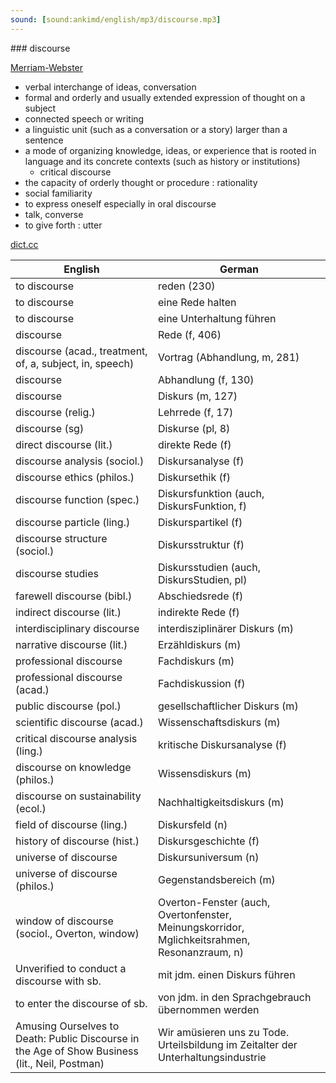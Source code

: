 ```yaml
---
sound: [sound:ankimd/english/mp3/discourse.mp3]
---
```


\### discourse

[Merriam-Webster](https://www.merriam-webster.com/dictionary/discourse)

- verbal interchange of ideas, conversation
- formal and orderly and usually extended expression of thought on a subject
- connected speech or writing
- a linguistic unit (such as a conversation or a story) larger than a sentence
- a mode of organizing knowledge, ideas, or experience that is rooted in language and its concrete contexts (such as history or institutions)
    - critical discourse
- the capacity of orderly thought or procedure : rationality
- social familiarity
- to express oneself especially in oral discourse
- talk, converse
- to give forth : utter

[dict.cc](https://www.dict.cc/discourse)

| English        | German       |
| -------------- | ------------ |
| to discourse | reden (230) |
| to discourse | eine Rede halten |
| to discourse | eine Unterhaltung führen |
| discourse | Rede (f, 406) |
| discourse (acad., treatment, of, a, subject, in, speech) | Vortrag (Abhandlung, m, 281) |
| discourse | Abhandlung (f, 130) |
| discourse | Diskurs (m, 127) |
| discourse (relig.) | Lehrrede (f, 17) |
| discourse (sg) | Diskurse (pl, 8) |
| direct discourse (lit.) | direkte Rede (f) |
| discourse analysis (sociol.) | Diskursanalyse (f) |
| discourse ethics (philos.) | Diskursethik (f) |
| discourse function (spec.) | Diskursfunktion (auch, DiskursFunktion, f) |
| discourse particle (ling.) | Diskurspartikel (f) |
| discourse structure (sociol.) | Diskursstruktur (f) |
| discourse studies | Diskursstudien (auch, DiskursStudien, pl) |
| farewell discourse (bibl.) | Abschiedsrede (f) |
| indirect discourse (lit.) | indirekte Rede (f) |
| interdisciplinary discourse | interdisziplinärer Diskurs (m) |
| narrative discourse (lit.) | Erzähldiskurs (m) |
| professional discourse | Fachdiskurs (m) |
| professional discourse (acad.) | Fachdiskussion (f) |
| public discourse (pol.) | gesellschaftlicher Diskurs (m) |
| scientific discourse (acad.) | Wissenschaftsdiskurs (m) |
| critical discourse analysis <CDA> (ling.) | kritische Diskursanalyse (f) |
| discourse on knowledge (philos.) | Wissensdiskurs (m) |
| discourse on sustainability (ecol.) | Nachhaltigkeitsdiskurs (m) |
| field of discourse (ling.) | Diskursfeld (n) |
| history of discourse (hist.) | Diskursgeschichte (f) |
| universe of discourse | Diskursuniversum (n) |
| universe of discourse (philos.) | Gegenstandsbereich (m) |
| window of discourse (sociol., Overton, window) | Overton-Fenster (auch, Overtonfenster, Meinungskorridor, Mglichkeitsrahmen, Resonanzraum, n) |
| Unverified to conduct a discourse with sb. | mit jdm. einen Diskurs führen |
| to enter the discourse of sb. | von jdm. in den Sprachgebrauch übernommen werden |
| Amusing Ourselves to Death: Public Discourse in the Age of Show Business (lit., Neil, Postman) | Wir amüsieren uns zu Tode. Urteilsbildung im Zeitalter der Unterhaltungsindustrie |
